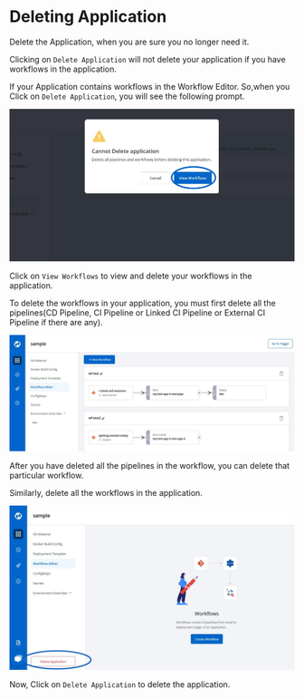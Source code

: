 # Deleting Application

Delete the Application, when you are sure you no longer need it.

Clicking on `Delete Application` will not delete your application if you have workflows in the application.

If your Application contains workflows in the Workflow Editor. So,when you Click on `Delete Application`, you will see the following prompt.

![](.gitbook/assets/delete_app1.jpg)

Click on `View Workflows` to view and delete your workflows in the application.

To delete the workflows in your application, you must first delete all the pipelines\(CD Pipeline, CI Pipeline or Linked CI Pipeline or External CI Pipeline if there are any\).

![](.gitbook/assets/delete_app2.jpg)

After you have deleted all the pipelines in the workflow, you can delete that particular workflow.

Similarly, delete all the workflows in the application.

![](.gitbook/assets/delete_app3.jpg)

Now, Click on `Delete Application` to delete the application.

